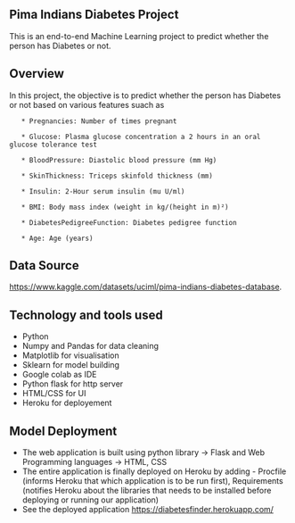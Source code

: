 
Pima Indians Diabetes Project
-------------------------------
This is an end-to-end Machine Learning project to predict whether the person has Diabetes or not.

Overview
------------

In this project, the objective is to predict whether the person has Diabetes or not based on various features suach as

     
       * Pregnancies: Number of times pregnant

       * Glucose: Plasma glucose concentration a 2 hours in an oral glucose tolerance test

       * BloodPressure: Diastolic blood pressure (mm Hg)

       * SkinThickness: Triceps skinfold thickness (mm)

       * Insulin: 2-Hour serum insulin (mu U/ml)

       * BMI: Body mass index (weight in kg/(height in m)²)

       * DiabetesPedigreeFunction: Diabetes pedigree function

       * Age: Age (years)


Data Source
--------------
https://www.kaggle.com/datasets/uciml/pima-indians-diabetes-database. 


Technology and tools used
-------------------------

* Python
* Numpy and Pandas for data cleaning
* Matplotlib for visualisation
* Sklearn for model building
* Google colab as IDE
* Python flask for http server
* HTML/CSS for UI
* Heroku for deployement

Model Deployment
--------------------

* The web application is built using python library -> Flask and Web Programming languages -> HTML, CSS
* The entire application is finally deployed on Heroku by adding - Procfile (informs Heroku that which application is to be run first), Requirements         (notifies Heroku about the libraries that needs to be installed before deploying or running our application)
* See the deployed application https://diabetesfinder.herokuapp.com/
